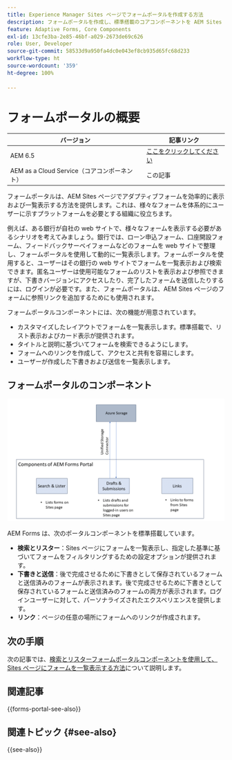 ```yaml
---
title: Experience Manager Sites ページでフォームポータルを作成する方法
description: フォームポータルを作成し、標準搭載のコアコンポーネントを AEM Sites ページで使用する方法について説明します。
feature: Adaptive Forms, Core Components
exl-id: 13cfe3ba-2e85-46bf-a029-2673de69c626
role: User, Developer
source-git-commit: 58533d9a950fa4dc0e043ef8cb935d65fc68d233
workflow-type: ht
source-wordcount: '359'
ht-degree: 100%

---
```



# フォームポータルの概要

| バージョン | 記事リンク |
| -------- | ---------------------------- |
| AEM 6.5 | [ここをクリックしてください](https://experienceleague.adobe.com/docs/experience-manager-65/forms/publish-process-aem-forms/introduction-publishing-forms.html?lang=ja) |
| AEM as a Cloud Service（コアコンポーネント） | この記事 |

フォームポータルは、AEM Sites ページでアダプティブフォームを効率的に表示および一覧表示する方法を提供します。これは、様々なフォームを体系的にユーザーに示すプラットフォームを必要とする組織に役立ちます。

例えば、ある銀行が自社の web サイトで、様々なフォームを表示する必要があるシナリオを考えてみましょう。銀行では、ローン申込フォーム、口座開設フォーム、フィードバックサーベイフォームなどのフォームを web サイトで整理し、フォームポータルを使用して動的に一覧表示します。フォームポータルを使用すると、ユーザーはその銀行の web サイトでフォームを一覧表示および検索できます。匿名ユーザーは使用可能なフォームのリストを表示および参照できますが、下書きバージョンにアクセスしたり、完了したフォームを送信したりするには、ログインが必要です。また、フォームポータルは、AEM Sites ページのフォームに参照リンクを追加するためにも使用されます。

フォームポータルコンポーネントには、次の機能が用意されています。

* カスタマイズしたレイアウトでフォームを一覧表示します。標準搭載で、リスト表示およびカード表示が提供されます。
* タイトルと説明に基づいてフォームを検索できるようにします。
* フォームへのリンクを作成して、アクセスと共有を容易にします。
* ユーザーが作成した下書きおよび送信を一覧表示します。

## フォームポータルのコンポーネント

![フォームポータルのコンポーネント](/help/forms/assets/forms-portal.png)

AEM Forms は、次のポータルコンポーネントを標準搭載しています。

* **検索とリスター**：Sites ページにフォームを一覧表示し、指定した基準に基づいてフォームをフィルタリングするための設定オプションが提供されます。
* **下書きと送信**：後で完成させるために下書きとして保存されているフォームと送信済みのフォームが表示されます。後で完成させるために下書きとして保存されているフォームと送信済みのフォームの両方が表示されます。ログインユーザーに対して、パーソナライズされたエクスペリエンスを提供します。
* **リンク**：ページの任意の場所にフォームへのリンクが作成されます。

## 次の手順

次の記事では、[検索とリスターフォームポータルコンポーネントを使用して、Sites ページにフォームを一覧表示する方法](/help/forms/list-forms-on-sites-page.md)について説明します。

## 関連記事

{{forms-portal-see-also}}

## 関連トピック {#see-also}

{{see-also}}